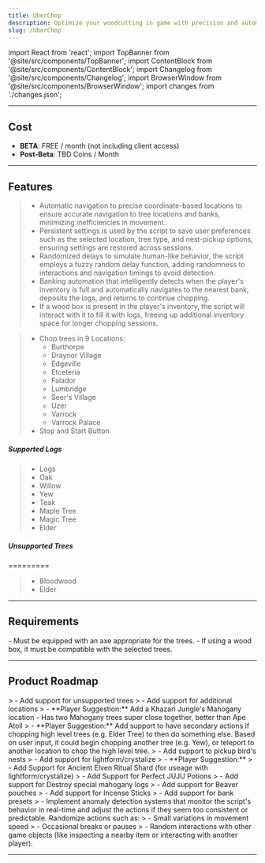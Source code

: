 ```yaml
---
title: UberChop
description: Optimize your woodcutting in game with precision and automation.
slug: /UberChop
---
```


import React from 'react';
import TopBanner from '@site/src/components/TopBanner';
import ContentBlock from '@site/src/components/ContentBlock';
import Changelog from '@site/src/components/Changelog';
import BrowserWindow from '@site/src/components/BrowserWindow';
import changes from './changes.json';


<TopBanner title="UberChop" version="v0.0.1" author="Uberith" skill="Woodcutting">
</TopBanner>

---

## Cost

<ContentBlock title="Cost">

 - **BETA**: FREE / month (not including client access)
 - **Post-Beta**: TBD Coins / Month

</ContentBlock>

---

## Features

<ContentBlock title="Features">

> - Automatic navigation to precise coordinate-based locations to ensure accurate navigation to tree locations and banks, minimizing inefficiencies in movement.
> - Persistent settings is used by the script to save user preferences such as the selected location, tree type, and nest-pickup options, ensuring settings are restored across sessions.
> - Randomized delays to simulate human-like behavior, the script employs a fuzzy random delay function, adding randomness to interactions and navigation timings to avoid detection.
> - Banking automation that intelligently detects when the player's inventory is full and automatically navigates to the nearest bank, deposits the logs, and returns to continue chopping.
> - If a wood box is present in the player's inventory, the script will interact with it to fill it with logs, freeing up additional inventory space for longer chopping sessions.

> - Chop trees in 9 Locations: 
>   - Burthorpe
>   - Draynor Village
>   - Edgeville
>   - Etceteria
>   - Falador
>   - Lumbridge
>   - Seer's Village
>   - Uzer
>   - Varrock
>   - Varrock Palace
> - Stop and Start Button


##### Supported Logs

> - Logs
> - Oak
> - Willow
> - Yew
> - Teak
> - Maple Tree
> - Magic Tree
> - Elder

##### Unsupported Trees

=========
> - Bloodwood
> - Elder


</ContentBlock>

---

## Requirements

<ContentBlock title="Requirements">
    - Must be equipped with an axe appropriate for the trees.
    - If using a wood box, it must be compatible with the selected trees.
</ContentBlock>

---

## Product Roadmap

<ContentBlock title="Product Roadmap">
> - Add support for unsupported trees
> - Add support for additional locations
>   - **Player Suggestion:** Add a Khazari Jungle's Mahogany location - Has two Mahogany trees super close together, better than Ape Atoll
> - **Player Suggestion:** Add support to have secondary actions if chopping high level trees (e.g. Elder Tree) to then do something else. Based on user input, it could begin chopping another tree (e.g. Yew), or teleport to another location to chop the high level tree.
> - Add support to pickup bird's nests
> - Add support for lightform/crystalize
> - **Player Suggestion:** 
>   - Add Support for Ancient Elven Ritual Shard (for useage with lightform/crystalize)
>   - Add Support for Perfect JUJU Potions
>   - Add support for Destroy special mahogany logs
>   - Add support for Beaver pouches
>   - Add support for Incense Sticks
> - Add support for bank presets
> - Implement anomaly detection systems that monitor the script's behavior in real-time and adjust the actions if they seem too consistent or predictable. Randomize actions such as:
>   - Small variations in movement speed
>   - Occasional breaks or pauses
>   - Random interactions with other game objects (like inspecting a nearby item or interacting with another player).
</ContentBlock>

---

<Changelog changes={changes} />

